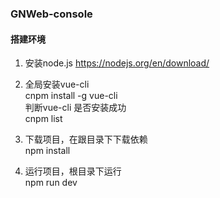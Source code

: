 ### GNWeb-console
  
#### 搭建环境
1. 安装node.js
    https://nodejs.org/en/download/ 
    


2. 全局安装vue-cli  
    cnpm install -g vue-cli  
    判断vue-cli 是否安装成功  
    cnpm list 
    
3. 下载项目，在跟目录下下载依赖 <br/>
    npm install
    
4. 运行项目，根目录下运行<br/>
    npm run dev
